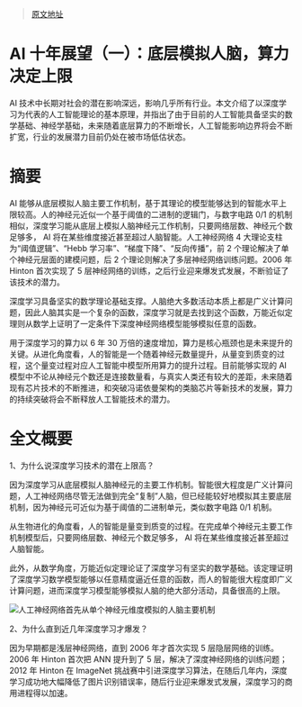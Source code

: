 > [原文地址](https://research.cicc.com/frontend/recommend/detail?id=2176)

# AI 十年展望（一）：底层模拟人脑，算力决定上限

AI 技术中长期对社会的潜在影响深远，影响几乎所有行业。本文介绍了以深度学习为代表的人工智能理论的基本原理，并指出了由于目前的人工智能具备坚实的数学基础、神经学基础，未来随着底层算力的不断增长，人工智能影响边界将会不断扩宽，行业的发展潜力目前仍处在被市场低估状态。

# 摘要

AI 能够从底层模拟人脑主要工作机制，基于其理论的模型能够达到的智能水平上限较高。人的神经元近似一个基于阈值的二进制的逻辑门，与数字电路 0/1 的机制相似，深度学习能从底层上模拟人脑神经元工作机制，只要网络层数、神经元个数足够多， AI 将在某些维度接近甚至超过人脑智能。人工神经网络 4 大理论支柱为“阈值逻辑”、“Hebb 学习率”、“梯度下降”、“反向传播”，前 2 个理论解决了单个神经元层面的建模问题，后 2 个理论则解决了多层神经网络训练问题。2006 年 Hinton 首次实现了 5 层神经网络的训练，之后行业迎来爆发式发展，不断验证了该技术的潜力。

深度学习具备坚实的数学理论基础支撑。人脑绝大多数活动本质上都是广义计算问题，因此人脑其实是一个复杂的函数，深度学习就是去找到这个函数，万能近似定理则从数学上证明了一定条件下深度神经网络模型能够模拟任意的函数。

用于深度学习的算力以 6 年 30 万倍的速度增加，算力是核心瓶颈也是未来提升的关键。从进化角度看，人的智能是一个随着神经元数量提升，从量变到质变的过程，这个量变过程对应人工智能中模型所用算力的提升过程。目前能够实现的 AI 模型中不论从神经元个数还是连接数量看，与真实人类还有较大的差距，未来随着现有芯片技术的不断推进，和突破冯诺依曼架构的类脑芯片等新技术的发展，算力的持续突破将会不断释放人工智能技术的潜力。

# 全文概要

1、为什么说深度学习技术的潜在上限高？

因为深度学习从底层模拟人脑神经元的主要工作机制。智能很大程度是广义计算问题，人工神经网络尽管无法做到完全“复制”人脑，但已经能较好地模拟其主要底层机制，因为神经元可近似为基于阈值的二进制单元，类似数字电路 0/1 机制。

从生物进化的角度看，人的智能是量变到质变的过程。在完成单个神经元主要工作机制模型后，只要网络层数、神经元个数足够多， AI 将在某些维度接近甚至超过人脑智能。

此外，从数学角度，万能近似定理论证了深度学习有坚实的数学基础。该定理证明了深度学习数学模型能够以任意精度逼近任意的函数，而人的智能很大程度即广义计算问题，进而深度学习模型能够模拟人脑的绝大部分活动，具备很高的上限。

![人工神经网络首先从单个神经元维度模拟的人脑主要机制](https://assets.ng-tech.icu/item/20240110184658.png)

2、为什么直到近几年深度学习才爆发？

因为早期都是浅层神经网络，直到 2006 年才首次实现 5 层隐层网络的训练。2006 年 Hinton 首次把 ANN 提升到了 5 层，解决了深度神经网络的训练问题；2012 年 Hinton 在 ImageNet 挑战赛中引进深度学习算法，在随后几年内，深度学习成功地大幅降低了图片识别错误率，随后行业迎来爆发式发展，深度学习的商用进程得以加速。
